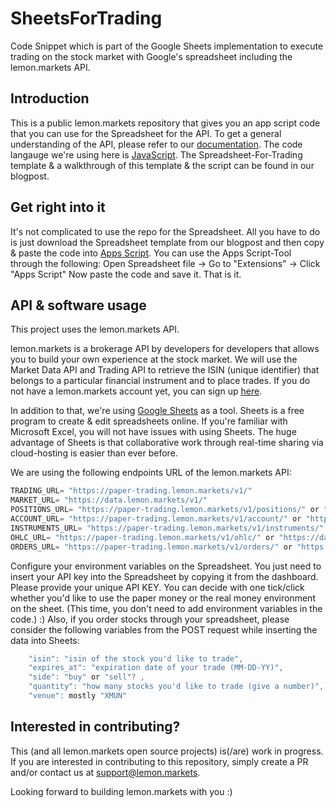 # SheetsForTrading
Code Snippet which is part of the Google Sheets implementation to execute trading on the stock market with Google's spreadsheet including the lemon.markets API.


## Introduction
This is a public lemon.markets repository that gives you an app script code that you can use for the Spreadsheet for the API. To get a general understanding of the API, please refer to our [documentation](https://docs.lemon.markets). The code langauge we're using here is [JavaScript](https://developer.mozilla.org/en-US/docs/Web/JavaScript). The Spreadsheet-For-Trading template & a walkthrough of this template & the script can be found in our blogpost. 


## Get right into it 
It's not complicated to use the repo for the Spreadsheet. All you have to do is just download the Spreadsheet template from our blogpost and then copy & paste the code into [Apps Script](https://developers.google.com/apps-script). 
You can use the Apps Script-Tool through the following: Open Spreadsheet file -> Go to "Extensions" -> Click "Apps Script"
Now paste the code and save it. That is it. 

## API & software usage 

This project uses the lemon.markets API. 

lemon.markets is a brokerage API by developers for developers that allows you to build your own experience at the stock market. We will use the Market Data API and Trading API to retrieve the ISIN (unique identifier) that belongs to a particular financial instrument and to place trades. If you do not have a lemon.markets account yet, you can sign up [here](https://login.lemon.markets/u/login/identifier?state=hKFo2SA4RmVaaUpPWmtxcXdrb3NEeUdWVWpYY0VuejJtRU1Sd6Fur3VuaXZlcnNhbC1sb2dpbqN0aWTZIGFwV3RZM0RWblo4OHRmek9mSGNPQ09iSDh0Ylp1eUpmo2NpZNkgY0swQlhzc1V2U3lybUtVSVo3YTJLdmVvZ1F6eVNWSWo). 

In addition to that, we're using [Google Sheets](https://www.google.com/sheets/about/) as a tool. Sheets is a free program to create & edit spreadsheets online. If you're familiar with Microsoft Excel, you will not have issues with using Sheets. The huge advantage of Sheets is that collaborative work through real-time sharing via cloud-hosting is easier than ever before. 

We are using the following endpoints URL of the lemon.markets API: 
```javascript
TRADING_URL= "https://paper-trading.lemon.markets/v1/"
MARKET_URL= "https://data.lemon.markets/v1/"
POSITIONS_URL= "https://paper-trading.lemon.markets/v1/positions/" or "https://data.lemon.markets/v1/positions/"
ACCOUNT_URL= "https://paper-trading.lemon.markets/v1/account/" or "https://data.lemon.markets/v1/account/"
INSTRUMENTS_URL= "https://paper-trading.lemon.markets/v1/instruments/" or "https://data.lemon.markets/v1/instruments/"
OHLC_URL= "https://paper-trading.lemon.markets/v1/ohlc/" or "https://data.lemon.markets/v1/ohlc/"
ORDERS_URL= "https://paper-trading.lemon.markets/v1/orders/" or "https://data.lemon.markets/v1/orders/"
```

Configure your environment variables on the Spreadsheet. You just need to insert your API key into the Spreadsheet by copying it from the dashboard. Please provide your unique API KEY. You can decide with one tick/click whether you'd like to use the paper money or the real money environment on the sheet. (This time, you don't need to add environment variables in the code.) :) 
Also, if you order stocks through your spreadsheet, please consider the following variables from the POST request while inserting the data into Sheets:

```javascript
    "isin": "isin of the stock you'd like to trade",
    "expires_at": "expiration date of your trade (MM-DD-YY)",
    "side": "buy" or "sell"? ,
    "quantity": "how many stocks you'd like to trade (give a number)",
    "venue": mostly "XMUN"
```

## Interested in contributing?

This (and all lemon.markets open source projects) is(/are) work in progress. If you are interested in contributing to this repository, simply create a PR and/or contact us at support@lemon.markets.

Looking forward to building lemon.markets with you :) 

